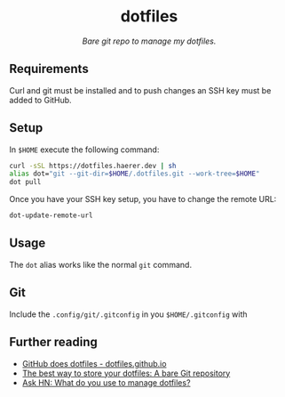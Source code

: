 <p align="center">
    <h1 align="center">dotfiles</h1>
</p>

<p align="center">
    <em>Bare git repo to manage my dotfiles.</em>
</p>

## Requirements

Curl and git must be installed and to push changes an SSH key must be added to GitHub.

## Setup

In `$HOME` execute the following command:

```sh
curl -sSL https://dotfiles.haerer.dev | sh
alias dot="git --git-dir=$HOME/.dotfiles.git --work-tree=$HOME"
dot pull
```

Once you have your SSH key setup, you have to change the remote URL:

```sh
dot-update-remote-url
```

## Usage

The `dot` alias works like the normal `git` command.

## Git

Include the `.config/git/.gitconfig` in you `$HOME/.gitconfig` with


## Further reading

* [GitHub does dotfiles - dotfiles.github.io](https://dotfiles.github.io/)
* [The best way to store your dotfiles: A bare Git repository](https://www.atlassian.com/git/tutorials/dotfiles)
* [Ask HN: What do you use to manage dotfiles?](https://news.ycombinator.com/item?id=11070797)
